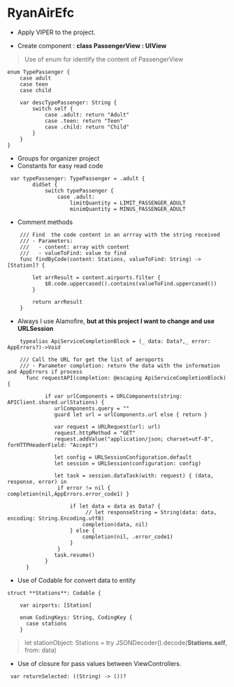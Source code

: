 # RyanAirEfc

- Apply VIPER to the project.

- Create component : **class PassengerView : UIView** 
> Use of enum for identify the content of PassengerView
 
```
enum TypePassenger {
    case adult
    case teen
    case child
    
    var descTypePassenger: String {
        switch self {
            case .adult: return "Adult"
            case .teen: return "Teen"
            case .child: return "Child"
        }
    }
}
```
  
- Groups for organizer project
- Constants for easy read code
```
 var typePassenger: TypePassenger = .adult {
        didSet {
            switch typePassenger {
                case .adult:
                    limitQuantity = LIMIT_PASSENGER_ADULT
                    minimQuantity = MINUS_PASSENGER_ADULT
```
- Comment methods
```
    /// Find  the code content in an arrray with the string received
    /// - Parameters:
    ///   - content: array with content
    ///   - valueToFind: value to find
    func findByCode(content: Stations, valueToFind: String) -> [Station]? {
        
        let arrResult = content.airports.filter {
            $0.code.uppercased().contains(valueToFind.uppercased())
        }
        
        return arrResult
    }
```
- Always I use Alamofire, **but at this project I want to change and use URLSession**
```
    typealias ApiServiceCompletionBlock = (_ data: Data?,_ error: AppErrors?)->Void
    
    /// Call the URL for get the list of aeroports
    /// - Parameter completion: return the data with the information and AppErrors if process
      func requestAPI(completion: @escaping ApiServiceCompletionBlock) {
        
            if var urlComponents = URLComponents(string: APIClient.shared.urlStations) {
               urlComponents.query = ""
               guard let url = urlComponents.url else { return }
                
               var request = URLRequest(url: url)
               request.httpMethod = "GET"
               request.addValue("application/json; charset=utf-8", forHTTPHeaderField: "Accept")
                
               let config = URLSessionConfiguration.default
               let session = URLSession(configuration: config)
                
               let task = session.dataTask(with: request) { (data, response, error) in
                if error != nil { completion(nil,AppErrors.error_code1) }
                    
                    if let data = data as Data? {
                         // let responseString = String(data: data, encoding: String.Encoding.utf8)
                        completion(data, nil)
                    } else {
                        completion(nil, .error_code1)
                    }
                }
               task.resume()
            }
      }

```

- Use of Codable for convert data to entity

```
struct **Stations**: Codable {
    
    var airports: [Station]
    
    enum CodingKeys: String, CodingKey {
      case stations
    }
```
  
> let stationObject: Stations = try JSONDecoder().decode(**Stations.self**, from: data)

- Use of closure for pass values between ViewControllers.
```
 var returnSelected: ((String) -> ())?


